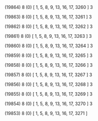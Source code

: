 (19864) 8 (0) [ 1, 5, 8, 9, 13, 16, 17, 3260 ] 3 


(19863) 8 (0) [ 1, 5, 8, 9, 13, 16, 17, 3261 ] 3 


(19862) 8 (0) [ 1, 5, 8, 9, 13, 16, 17, 3262 ] 3 


(19861) 8 (0) [ 1, 5, 8, 9, 13, 16, 17, 3263 ] 3 


(19860) 8 (0) [ 1, 5, 8, 9, 13, 16, 17, 3264 ] 3 


(19859) 8 (0) [ 1, 5, 8, 9, 13, 16, 17, 3265 ] 3 


(19858) 8 (0) [ 1, 5, 8, 9, 13, 16, 17, 3266 ] 3 


(19857) 8 (0) [ 1, 5, 8, 9, 13, 16, 17, 3267 ] 3 


(19856) 8 (0) [ 1, 5, 8, 9, 13, 16, 17, 3268 ] 3 


(19855) 8 (0) [ 1, 5, 8, 9, 13, 16, 17, 3269 ] 3 


(19854) 8 (0) [ 1, 5, 8, 9, 13, 16, 17, 3270 ] 3 


(19853) 8 (0) [ 1, 5, 8, 9, 13, 16, 17, 3271 ]  


